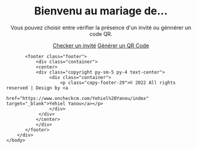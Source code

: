 <!DOCTYPE html>
<html>
    <head>
        <link rel="shortcut icon" href="img/logo.png" />
        <title>Bienvenu dans l'interface de gestion des billets d'invités</title>
        <meta charset="UTF-8">
        <meta name="viewport" content="width=device-width, initial-scale=1.0">
        <!-- latest compiled and minified CSS -->
        <link rel="stylesheet" href="bootstrap/css/bootstrap.min.css" type="text/css">
        <!-- jquery library -->
        <script type="text/javascript" src="bootstrap/js/jquery-3.2.1.min.js"></script>
        <!-- Latest compiled and minified javascript -->
        <script type="text/javascript" src="bootstrap/js/bootstrap.min.js"></script>
        <!-- External CSS -->
        <link rel="stylesheet" href="css/style.css" type="text/css">
    </head>
    <body>
        <div>
           <div id="bannerImage">
               <div class="container">
                   <center>
                        <div id="bannerContent">
                            <h1>Bienvenu au mariage de...</h1>
                            <p>Vous pouvez choisir entre vérifier la présence d'un invité ou génnérer un code QR.</p>
                            <a href="check.php" class="btn btn-danger">Checker un invité</a>
                            <a href="Qrcode.php" class="btn btn-success">Générer un QR Code</a>
                        </div>
                   </center>
               </div>
           </div>
           
           <footer class="footer"> 
               <div class="container">
               <center>
               <div class="copyright py-sm-5 py-4 text-center">
                    <div class="container">
                        <p class="copy-footer-29">© 2022 All rights reserved | Design by <a
                            href="https://www.oncheckcm.com/Yehiel%20Yanou/index" target="_blank">Yehiel Yanou</a></p>
                    </div>
                </div>
               </center>
               </div>
           </footer>
        </div>
    </body>
</html>
